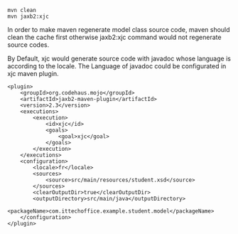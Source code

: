 ```
mvn clean
mvn jaxb2:xjc
```
In order to make maven regenerate model class source code, maven should clean the cache first otherwise jaxb2:xjc command would not regenerate source codes.

By Default, xjc would generate source code with javadoc whose language is according to the locale. The Language of javadoc could be configurated in xjc maven plugin.
```
<plugin>
	<groupId>org.codehaus.mojo</groupId>
	<artifactId>jaxb2-maven-plugin</artifactId>
	<version>2.3</version>
	<executions>
		<execution>
			<id>xjc</id>
			<goals>
				<goal>xjc</goal>
			</goals>
		</execution>
	</executions>
	<configuration>
		<locale>fr</locale>
		<sources>
			<source>src/main/resources/student.xsd</source>
		</sources>
		<clearOutputDir>true</clearOutputDir>
		<outputDirectory>src/main/java</outputDirectory>
		<packageName>com.ittechoffice.example.student.model</packageName>
	</configuration>
</plugin>
```